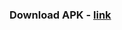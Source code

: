 ### Download APK - [link](https://github.com/nogipx/CrazyCars/raw/master/docs/CrazyCars_0.1-debug.apk)